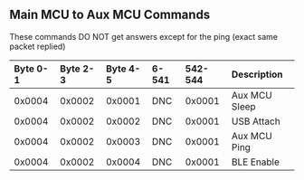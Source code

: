 ## [](#header-2) Main MCU to Aux MCU Commands    
These commands DO NOT get answers except for the ping (exact same packet replied)   
    
| Byte 0-1 | Byte 2-3 | Byte 4-5 | 6-541 | 542-544 | Description |  
|:---------|:---------|:---------|:------|:--------|:------------|   
| 0x0004   | 0x0002   | 0x0001   | DNC   | 0x0001  | Aux MCU Sleep |   
| 0x0004   | 0x0002   | 0x0002   | DNC   | 0x0001  | USB Attach    |   
| 0x0004   | 0x0002   | 0x0003   | DNC   | 0x0001  | Aux MCU Ping |   
| 0x0004   | 0x0002   | 0x0004   | DNC   | 0x0001  | BLE Enable |   
